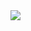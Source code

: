 <div class="center">
  <img src="https://github.com/abderrahmane-elfajri/task1/blob/main/img/Capture%20d'%C3%A9cran%202024-11-22%20141650.png">
</div>
